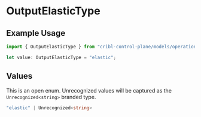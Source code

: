 # OutputElasticType

## Example Usage

```typescript
import { OutputElasticType } from "cribl-control-plane/models/operations";

let value: OutputElasticType = "elastic";
```

## Values

This is an open enum. Unrecognized values will be captured as the `Unrecognized<string>` branded type.

```typescript
"elastic" | Unrecognized<string>
```